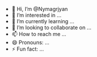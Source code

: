 - 👋 Hi, I’m @Nymagrjyan
- 👀 I’m interested in ...
- 🌱 I’m currently learning ...
- 💞️ I’m looking to collaborate on ...
- 📫 How to reach me ...
- 😄 Pronouns: ...
- ⚡ Fun fact: ...

<!---
Nymagrjyan/Nymagrjyan is a ✨ special ✨ repository because its `README.md` (this file) appears on your GitHub profile.
You can click the Preview link to take a look at your changes.
--->
